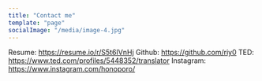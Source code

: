 ```yaml
---
title: "Contact me"
template: "page"
socialImage: "/media/image-4.jpg"
---
```


Resume: https://resume.io/r/S5t6IVnHj
Github: https://github.com/riy0
TED: https://www.ted.com/profiles/5448352/translator
Instagram: https://www.instagram.com/honoporo/

